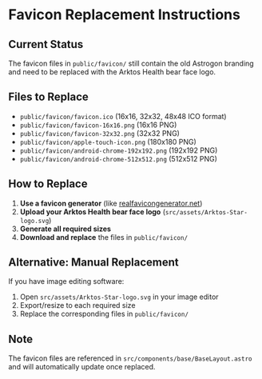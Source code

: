# Favicon Replacement Instructions

## Current Status
The favicon files in `public/favicon/` still contain the old Astrogon branding and need to be replaced with the Arktos Health bear face logo.

## Files to Replace
- `public/favicon/favicon.ico` (16x16, 32x32, 48x48 ICO format)
- `public/favicon/favicon-16x16.png` (16x16 PNG)
- `public/favicon/favicon-32x32.png` (32x32 PNG)
- `public/favicon/apple-touch-icon.png` (180x180 PNG)
- `public/favicon/android-chrome-192x192.png` (192x192 PNG)
- `public/favicon/android-chrome-512x512.png` (512x512 PNG)

## How to Replace
1. **Use a favicon generator** (like [realfavicongenerator.net](https://realfavicongenerator.net/))
2. **Upload your Arktos Health bear face logo** (`src/assets/Arktos-Star-logo.svg`)
3. **Generate all required sizes**
4. **Download and replace** the files in `public/favicon/`

## Alternative: Manual Replacement
If you have image editing software:
1. Open `src/assets/Arktos-Star-logo.svg` in your image editor
2. Export/resize to each required size
3. Replace the corresponding files in `public/favicon/`

## Note
The favicon files are referenced in `src/components/base/BaseLayout.astro` and will automatically update once replaced. 